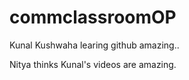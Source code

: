 # commclassroomOP

Kunal Kushwaha learing github amazing..

Nitya thinks Kunal's videos are amazing.
